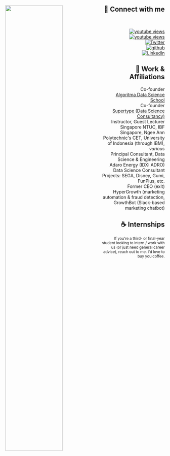 <div id="toprow">
    <div align="left">
        <img align="left" width="60%" src="assets/yt_views.png">
    </div>
    <div align="right">
        <h2>🤝 Connect with me</h2>
        <br/>
        <dl>
        <dt>
        <a href="https://www.youtube.com/channel/UCzIxc8Vg53_ewaRIk3shBug?sub_confirmation=1">
        <img alt="youtube views" title="YouTube Views" alt="youtube views" src="https://img.shields.io/youtube/channel/views/UCzIxc8Vg53_ewaRIk3shBug?style=social"/></a> 
        </dt>
        <dt>
        <a href="https://www.youtube.com/channel/UCzIxc8Vg53_ewaRIk3shBug?sub_confirmation=1">
        <img alt="youtube views" title="YouTube Subscribers" alt="youtube subscribers" src="https://img.shields.io/youtube/channel/subscribers/UCzIxc8Vg53_ewaRIk3shBug?label=subscribe%20on%20youtube&style=social"/>
        </a>
        </dt>
        <dt>
            <a href="https://twitter.com/_onlyphantom">
                <img src="https://img.shields.io/twitter/follow/_onlyphantom?style=social" alt="Twitter">
            </a>
        </dt>
        <dt>
            <a href="https://github.com/onlyphantom">
                <img src="https://img.shields.io/github/followers/onlyphantom?style=social" alt="github">
            </a>
        </dt>
        <dt>
        <a href="https://www.linkedin.com/in/chansamuel/">
            <img src="assets/linkedin.svg" alt="LinkedIn">
        </a>
        </dt>
        </dl>
        <h2>💼 Work & Affiliations</h2>
        <dl>
        <dt>Co-founder</dt>
        <dd>
            <a href="https://algorit.ma">Algoritma Data Science School</a>
        </dd>
        <dt>Co-founder</dt>
        <dd>
            <a href="https://supertype.ai">Supertype (Data Science Consultancy)</a>
        </dd>
        <dt>Instructor, Guest Lecturer</dt>
        <dd>
            Singapore NTUC, IBF Singapore, Ngee Ann Polytechnic's CET, University of Indonesia (through IBM), <i>various</i>
        </dd>
        <dt>Principal Consultant, Data Science & Engineering</dt>
        <dd>
           Adaro Energy (IDX: ADRO)
        </dd>
        <dt>Data Science Consultant</dt>
        <dd>
           Projects: SEGA, Disney, Gumi, FunPlus, etc.
        </dd>
        <dt>Former CEO (exit)</dt>
        <dd>
            HyperGrowth (marketing automation & fraud detection, GrowthBot (Slack-based marketing chatbot)
        </dd>
        </dl>
        <h2>☕ Internships</h2>
        <small>If you're a third- or final-year student looking to intern / work with us (or just need general career advice), reach out to me. I'd love to buy you coffee.</small>
    </div>
</div>

